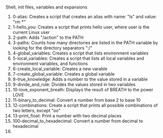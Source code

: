 Shell, init files, variables and expansions
1. 0-alias: Creates a script that creates an alias with name: "ls" and value: "rm *"
2. 1-hello_you: Creates a script that prints hello user, where user is the current Linux user
3. 2-path: Adds "/action" to the PATH
4. 3-paths: Counts how many directories are listed in the PATH variable by looking for the directory separators ":/"
5. 4-global_variables: Creates a script that lists environment variables
6. 5-local_variables: Creates a script that lists all local variables and environment variables, and functions
7. 6-create_local_variable: Creates a new varable
8. 7-create_global_variable: Creates a global variable
9. 8-true_knowledge: Adds a number to the value stored in a variable
10. 9-divide_and_rule: Divides the values stored in two variables
11. 10-love_exponent_breath: Displays the result of BREATH to the power LOVE
12. 11-binary_to_decimal: Convert a number from base 2 to base 10
13. 12-combinations: Create a script that prints all possible combinations of two letters, except "oo"
14. 13-print_float: Print a number with two decimal places
15. 100-decimal_to_hexadecimal: Convert a number from decimal to hexadecimal
16. 
